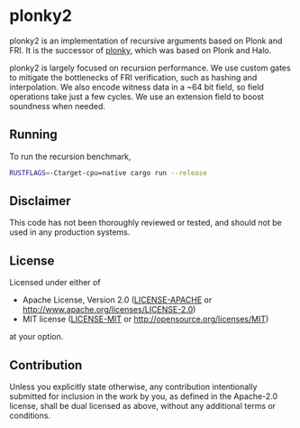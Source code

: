 # plonky2

plonky2 is an implementation of recursive arguments based on Plonk and FRI. It is the successor of [plonky](https://github.com/mir-protocol/plonky), which was based on Plonk and Halo.

plonky2 is largely focused on recursion performance. We use custom gates to mitigate the bottlenecks of FRI verification, such as hashing and interpolation. We also encode witness data in a ~64 bit field, so field operations take just a few cycles. We use an extension field to boost soundness when needed.


## Running

To run the recursion benchmark,

```sh
RUSTFLAGS=-Ctarget-cpu=native cargo run --release
```


## Disclaimer

This code has not been thoroughly reviewed or tested, and should not be used in any production systems.


## License

Licensed under either of

 * Apache License, Version 2.0 ([LICENSE-APACHE](LICENSE-APACHE) or http://www.apache.org/licenses/LICENSE-2.0)
 * MIT license ([LICENSE-MIT](LICENSE-MIT) or http://opensource.org/licenses/MIT)

at your option.


## Contribution

Unless you explicitly state otherwise, any contribution intentionally submitted
for inclusion in the work by you, as defined in the Apache-2.0 license, shall be
dual licensed as above, without any additional terms or conditions.
